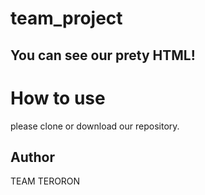 # team_project

## You can see our prety HTML!

# How to use
please clone or download our repository.

## Author
TEAM TERORON
